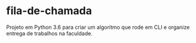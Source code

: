 # fila-de-chamada
Projeto em Python 3.6 para criar um algoritmo que rode em CLI e organize entrega de trabalhos na  faculdade.
